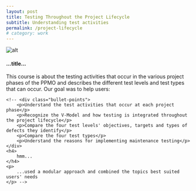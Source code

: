 ```yaml
---
layout: post
title: Testing Throughout the Project Lifecycle
subtitle: Understanding test activities
permalink: /project-lifecycle
# category: work
---
```


![alt](http://dojj.github.io/img/12.jpg)

#### ...title...
	


This course is about the testing activities that occur in the various project phases of the PPMO and describes the different test levels and test types that can occur. Our goal was to help users:
	
	<!-- <div class="bullet-points">
		<p>Understand the test activities that occur at each project phase</p>
		<p>Recognize the V-Model and how testing is integrated throughout the project lifecycle</p>
		<p>Compare the four test levels' objectives, targets and types of defects they identify</p>
		<p>Compare the four test types</p>
		<p>Understand the reasons for implementing maintenance testing</p>
	</div>
	<h4>
		hmm...
	</h4>
	<p>
		...used a modular approach and combined the topics best suited users' needs
	</p> -->

